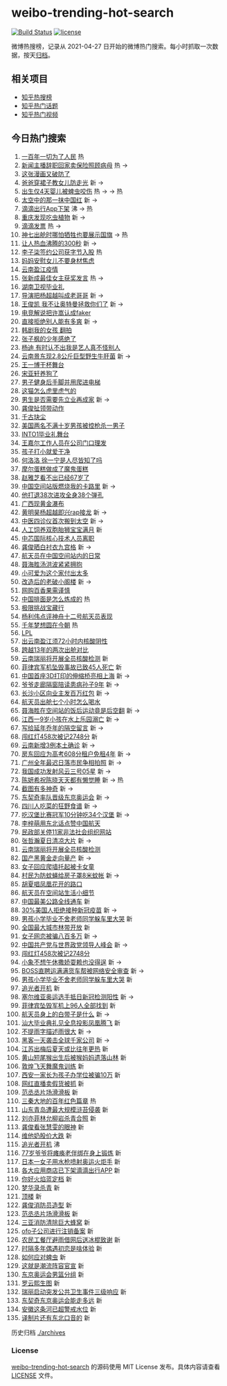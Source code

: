 # weibo-trending-hot-search

[![Build Status](https://github.com/justjavac/weibo-trending-hot-search/workflows/ci/badge.svg?branch=master)](https://github.com/justjavac/weibo-trending-hot-search/actions)
[![license](https://img.shields.io/github/license/justjavac/weibo-trending-hot-search)](https://github.com/justjavac/weibo-trending-hot-search/blob/master/LICENSE)

微博热搜榜，记录从 2021-04-27 日开始的微博热门搜索。每小时抓取一次数据，按天[归档](./archives)。

## 相关项目

- [知乎热搜榜](https://github.com/justjavac/zhihu-trending-top-search)
- [知乎热门话题](https://github.com/justjavac/zhihu-trending-hot-questions)
- [知乎热门视频](https://github.com/justjavac/zhihu-trending-hot-video)

## 今日热门搜索

<!-- BEGIN -->
<!-- 最后更新时间 Mon Jul 05 2021 11:20:38 GMT+0800 (China Standard Time) -->

1. [一百年一切为了人民](https://s.weibo.com//weibo?q=%23%E4%B8%80%E7%99%BE%E5%B9%B4%E4%B8%80%E5%88%87%E4%B8%BA%E4%BA%86%E4%BA%BA%E6%B0%91%23&Refer=new_time)
   热
2. [新闻主播辞职回家卖保险照顾病母](https://s.weibo.com//weibo?q=%23%E6%96%B0%E9%97%BB%E4%B8%BB%E6%92%AD%E8%BE%9E%E8%81%8C%E5%9B%9E%E5%AE%B6%E5%8D%96%E4%BF%9D%E9%99%A9%E7%85%A7%E9%A1%BE%E7%97%85%E6%AF%8D%23&Refer=top)
   热 ->
3. [这张漫画又破防了](https://s.weibo.com//weibo?q=%23%E8%BF%99%E5%BC%A0%E6%BC%AB%E7%94%BB%E5%8F%88%E7%A0%B4%E9%98%B2%E4%BA%86%23&Refer=top)
4. [爸爸穿裙子教女儿防走光](https://s.weibo.com//weibo?q=%23%E7%88%B8%E7%88%B8%E7%A9%BF%E8%A3%99%E5%AD%90%E6%95%99%E5%A5%B3%E5%84%BF%E9%98%B2%E8%B5%B0%E5%85%89%23&Refer=top)
   新 ->
5. [出生仅4天婴儿被蜱虫咬伤](https://s.weibo.com//weibo?q=%23%E5%87%BA%E7%94%9F%E4%BB%854%E5%A4%A9%E5%A9%B4%E5%84%BF%E8%A2%AB%E8%9C%B1%E8%99%AB%E5%92%AC%E4%BC%A4%23&Refer=top)
   热 -> -> 热
6. [太空中的那一抹中国红](https://s.weibo.com//weibo?q=%23%E5%A4%AA%E7%A9%BA%E4%B8%AD%E7%9A%84%E9%82%A3%E4%B8%80%E6%8A%B9%E4%B8%AD%E5%9B%BD%E7%BA%A2%23&Refer=top)
   新 ->
7. [滴滴出行App下架](https://s.weibo.com//weibo?q=%23%E6%BB%B4%E6%BB%B4%E5%87%BA%E8%A1%8CApp%E4%B8%8B%E6%9E%B6%23&Refer=top)
   沸 -> 热
8. [重庆发现吃虫植物](https://s.weibo.com//weibo?q=%23%E9%87%8D%E5%BA%86%E5%8F%91%E7%8E%B0%E5%90%83%E8%99%AB%E6%A4%8D%E7%89%A9%23&Refer=top)
   新 ->
9. [滴滴发票](https://s.weibo.com//weibo?q=%E6%BB%B4%E6%BB%B4%E5%8F%91%E7%A5%A8&Refer=top)
   热 ->
10. [神七出舱时哪怕牺牲也要展示国旗](https://s.weibo.com//weibo?q=%23%E7%A5%9E%E4%B8%83%E5%87%BA%E8%88%B1%E6%97%B6%E5%93%AA%E6%80%95%E7%89%BA%E7%89%B2%E4%B9%9F%E8%A6%81%E5%B1%95%E7%A4%BA%E5%9B%BD%E6%97%97%23&Refer=top)
    -> 热
11. [让人热血沸腾的300秒](https://s.weibo.com//weibo?q=%23%E8%AE%A9%E4%BA%BA%E7%83%AD%E8%A1%80%E6%B2%B8%E8%85%BE%E7%9A%84300%E7%A7%92%23&Refer=top)
    新 ->
12. [李子柒签约公司获字节入股](https://s.weibo.com//weibo?q=%23%E6%9D%8E%E5%AD%90%E6%9F%92%E7%AD%BE%E7%BA%A6%E5%85%AC%E5%8F%B8%E8%8E%B7%E5%AD%97%E8%8A%82%E5%85%A5%E8%82%A1%23&Refer=top)
    热
13. [妈妈安慰女儿不要身材焦虑](https://s.weibo.com//weibo?q=%23%E5%A6%88%E5%A6%88%E5%AE%89%E6%85%B0%E5%A5%B3%E5%84%BF%E4%B8%8D%E8%A6%81%E8%BA%AB%E6%9D%90%E7%84%A6%E8%99%91%23&Refer=top)
14. [云南盈江疫情](https://s.weibo.com//weibo?q=%23%E4%BA%91%E5%8D%97%E7%9B%88%E6%B1%9F%E7%96%AB%E6%83%85%23&Refer=top)
15. [张新成最佳女主获奖发言](https://s.weibo.com//weibo?q=%23%E5%BC%A0%E6%96%B0%E6%88%90%E6%9C%80%E4%BD%B3%E5%A5%B3%E4%B8%BB%E8%8E%B7%E5%A5%96%E5%8F%91%E8%A8%80%23&Refer=top)
    热 ->
16. [湖南卫视毕业礼](https://s.weibo.com//weibo?q=%E6%B9%96%E5%8D%97%E5%8D%AB%E8%A7%86%E6%AF%95%E4%B8%9A%E7%A4%BC&Refer=top)
17. [导演把杨超越叫成老哥哥](https://s.weibo.com//weibo?q=%23%E5%AF%BC%E6%BC%94%E6%8A%8A%E6%9D%A8%E8%B6%85%E8%B6%8A%E5%8F%AB%E6%88%90%E8%80%81%E5%93%A5%E5%93%A5%23&Refer=top)
    新 ->
18. [王俊凯
    我不让奥特曼拯救你们了](https://s.weibo.com//weibo?q=%E7%8E%8B%E4%BF%8A%E5%87%AF%20%E6%88%91%E4%B8%8D%E8%AE%A9%E5%A5%A5%E7%89%B9%E6%9B%BC%E6%8B%AF%E6%95%91%E4%BD%A0%E4%BB%AC%E4%BA%86&Refer=top)
    新 ->
19. [电竞解说把许嵩认成faker](https://s.weibo.com//weibo?q=%23%E7%94%B5%E7%AB%9E%E8%A7%A3%E8%AF%B4%E6%8A%8A%E8%AE%B8%E5%B5%A9%E8%AE%A4%E6%88%90faker%23&Refer=top)
20. [直接拒绝别人能有多爽](https://s.weibo.com//weibo?q=%23%E7%9B%B4%E6%8E%A5%E6%8B%92%E7%BB%9D%E5%88%AB%E4%BA%BA%E8%83%BD%E6%9C%89%E5%A4%9A%E7%88%BD%23&Refer=top)
    新 ->
21. [韩剧我的女孩 翻拍](https://s.weibo.com//weibo?q=%E9%9F%A9%E5%89%A7%E6%88%91%E7%9A%84%E5%A5%B3%E5%AD%A9%20%E7%BF%BB%E6%8B%8D&Refer=top)
22. [张子枫的少年感绝了](https://s.weibo.com//weibo?q=%23%E5%BC%A0%E5%AD%90%E6%9E%AB%E7%9A%84%E5%B0%91%E5%B9%B4%E6%84%9F%E7%BB%9D%E4%BA%86%23&Refer=top)
23. [杨迪
    有时认不出我是艺人真不怪别人](https://s.weibo.com//weibo?q=%E6%9D%A8%E8%BF%AA%20%E6%9C%89%E6%97%B6%E8%AE%A4%E4%B8%8D%E5%87%BA%E6%88%91%E6%98%AF%E8%89%BA%E4%BA%BA%E7%9C%9F%E4%B8%8D%E6%80%AA%E5%88%AB%E4%BA%BA&Refer=top)
24. [云南景东现2.8公斤巨型野生牛肝菌](https://s.weibo.com//weibo?q=%23%E4%BA%91%E5%8D%97%E6%99%AF%E4%B8%9C%E7%8E%B02.8%E5%85%AC%E6%96%A4%E5%B7%A8%E5%9E%8B%E9%87%8E%E7%94%9F%E7%89%9B%E8%82%9D%E8%8F%8C%23&Refer=top)
    新 ->
25. [王一博干杯舞台](https://s.weibo.com//weibo?q=%23%E7%8E%8B%E4%B8%80%E5%8D%9A%E5%B9%B2%E6%9D%AF%E8%88%9E%E5%8F%B0%23&Refer=top)
26. [宋亚轩养狗了](https://s.weibo.com//weibo?q=%23%E5%AE%8B%E4%BA%9A%E8%BD%A9%E5%85%BB%E7%8B%97%E4%BA%86%23&Refer=top)
27. [男子健身后手脚并用爬进电梯](https://s.weibo.com//weibo?q=%23%E7%94%B7%E5%AD%90%E5%81%A5%E8%BA%AB%E5%90%8E%E6%89%8B%E8%84%9A%E5%B9%B6%E7%94%A8%E7%88%AC%E8%BF%9B%E7%94%B5%E6%A2%AF%23&Refer=top)
28. [这猫怎么虎里虎气的](https://s.weibo.com//weibo?q=%23%E8%BF%99%E7%8C%AB%E6%80%8E%E4%B9%88%E8%99%8E%E9%87%8C%E8%99%8E%E6%B0%94%E7%9A%84%23&Refer=top)
29. [男生是否需要先立业再成家](https://s.weibo.com//weibo?q=%23%E7%94%B7%E7%94%9F%E6%98%AF%E5%90%A6%E9%9C%80%E8%A6%81%E5%85%88%E7%AB%8B%E4%B8%9A%E5%86%8D%E6%88%90%E5%AE%B6%23&Refer=top)
    新 ->
30. [龚俊扯领带动作](https://s.weibo.com//weibo?q=%23%E9%BE%9A%E4%BF%8A%E6%89%AF%E9%A2%86%E5%B8%A6%E5%8A%A8%E4%BD%9C%23&Refer=top)
31. [千古玦尘](https://s.weibo.com//weibo?q=%E5%8D%83%E5%8F%A4%E7%8E%A6%E5%B0%98&Refer=top)
32. [美国两名不满十岁男孩被控枪杀一男子](https://s.weibo.com//weibo?q=%23%E7%BE%8E%E5%9B%BD%E4%B8%A4%E5%90%8D%E4%B8%8D%E6%BB%A1%E5%8D%81%E5%B2%81%E7%94%B7%E5%AD%A9%E8%A2%AB%E6%8E%A7%E6%9E%AA%E6%9D%80%E4%B8%80%E7%94%B7%E5%AD%90%23&Refer=top)
33. [INTO1毕业礼舞台](https://s.weibo.com//weibo?q=%23INTO1%E6%AF%95%E4%B8%9A%E7%A4%BC%E8%88%9E%E5%8F%B0%23&Refer=top)
34. [王嘉尔工作人员在公司门口理发](https://s.weibo.com//weibo?q=%23%E7%8E%8B%E5%98%89%E5%B0%94%E5%B7%A5%E4%BD%9C%E4%BA%BA%E5%91%98%E5%9C%A8%E5%85%AC%E5%8F%B8%E9%97%A8%E5%8F%A3%E7%90%86%E5%8F%91%23&Refer=top)
35. [孩子打小就爱干净](https://s.weibo.com//weibo?q=%23%E5%AD%A9%E5%AD%90%E6%89%93%E5%B0%8F%E5%B0%B1%E7%88%B1%E5%B9%B2%E5%87%80%23&Refer=top)
36. [何洛洛
    徐一宁是人尽皆知了吗](https://s.weibo.com//weibo?q=%E4%BD%95%E6%B4%9B%E6%B4%9B%20%E5%BE%90%E4%B8%80%E5%AE%81%E6%98%AF%E4%BA%BA%E5%B0%BD%E7%9A%86%E7%9F%A5%E4%BA%86%E5%90%97&Refer=top)
37. [摩尔蛋糕做成了魔鬼蛋糕](https://s.weibo.com//weibo?q=%23%E6%91%A9%E5%B0%94%E8%9B%8B%E7%B3%95%E5%81%9A%E6%88%90%E4%BA%86%E9%AD%94%E9%AC%BC%E8%9B%8B%E7%B3%95%23&Refer=top)
38. [赵雅芝看不出已经67岁了](https://s.weibo.com//weibo?q=%23%E8%B5%B5%E9%9B%85%E8%8A%9D%E7%9C%8B%E4%B8%8D%E5%87%BA%E5%B7%B2%E7%BB%8F67%E5%B2%81%E4%BA%86%23&Refer=top)
39. [中国空间站版燃烧我的卡路里](https://s.weibo.com//weibo?q=%23%E4%B8%AD%E5%9B%BD%E7%A9%BA%E9%97%B4%E7%AB%99%E7%89%88%E7%87%83%E7%83%A7%E6%88%91%E7%9A%84%E5%8D%A1%E8%B7%AF%E9%87%8C%23&Refer=top)
    新 ->
40. [他打退38次进攻全身38个弹孔](https://s.weibo.com//weibo?q=%23%E4%BB%96%E6%89%93%E9%80%8038%E6%AC%A1%E8%BF%9B%E6%94%BB%E5%85%A8%E8%BA%AB38%E4%B8%AA%E5%BC%B9%E5%AD%94%23&Refer=top)
41. [广西现黄金瀑布](https://s.weibo.com//weibo?q=%23%E5%B9%BF%E8%A5%BF%E7%8E%B0%E9%BB%84%E9%87%91%E7%80%91%E5%B8%83%23&Refer=top)
42. [黄明昊杨超越即兴rap接龙](https://s.weibo.com//weibo?q=%23%E9%BB%84%E6%98%8E%E6%98%8A%E6%9D%A8%E8%B6%85%E8%B6%8A%E5%8D%B3%E5%85%B4rap%E6%8E%A5%E9%BE%99%23&Refer=top)
    新 ->
43. [中医四诊仪首次搬到太空](https://s.weibo.com//weibo?q=%23%E4%B8%AD%E5%8C%BB%E5%9B%9B%E8%AF%8A%E4%BB%AA%E9%A6%96%E6%AC%A1%E6%90%AC%E5%88%B0%E5%A4%AA%E7%A9%BA%23&Refer=top)
    新 ->
44. [人工饲养双胞胎狮宝宝满月](https://s.weibo.com//weibo?q=%23%E4%BA%BA%E5%B7%A5%E9%A5%B2%E5%85%BB%E5%8F%8C%E8%83%9E%E8%83%8E%E7%8B%AE%E5%AE%9D%E5%AE%9D%E6%BB%A1%E6%9C%88%23&Refer=top)
    新
45. [中芯国际核心技术人员离职](https://s.weibo.com//weibo?q=%23%E4%B8%AD%E8%8A%AF%E5%9B%BD%E9%99%85%E6%A0%B8%E5%BF%83%E6%8A%80%E6%9C%AF%E4%BA%BA%E5%91%98%E7%A6%BB%E8%81%8C%23&Refer=top)
46. [龚俊晒白衬衣九宫格](https://s.weibo.com//weibo?q=%23%E9%BE%9A%E4%BF%8A%E6%99%92%E7%99%BD%E8%A1%AC%E8%A1%A3%E4%B9%9D%E5%AE%AB%E6%A0%BC%23&Refer=top)
    新 ->
47. [航天员在中国空间站内的日常](https://s.weibo.com//weibo?q=%23%E8%88%AA%E5%A4%A9%E5%91%98%E5%9C%A8%E4%B8%AD%E5%9B%BD%E7%A9%BA%E9%97%B4%E7%AB%99%E5%86%85%E7%9A%84%E6%97%A5%E5%B8%B8%23&Refer=top)
48. [聂海胜汤洪波紧紧拥抱](https://s.weibo.com//weibo?q=%23%E8%81%82%E6%B5%B7%E8%83%9C%E6%B1%A4%E6%B4%AA%E6%B3%A2%E7%B4%A7%E7%B4%A7%E6%8B%A5%E6%8A%B1%23&Refer=top)
49. [小可爱为这个家付出太多](https://s.weibo.com//weibo?q=%23%E5%B0%8F%E5%8F%AF%E7%88%B1%E4%B8%BA%E8%BF%99%E4%B8%AA%E5%AE%B6%E4%BB%98%E5%87%BA%E5%A4%AA%E5%A4%9A%23&Refer=top)
50. [改造后的老破小阁楼](https://s.weibo.com//weibo?q=%23%E6%94%B9%E9%80%A0%E5%90%8E%E7%9A%84%E8%80%81%E7%A0%B4%E5%B0%8F%E9%98%81%E6%A5%BC%23&Refer=top)
    新 ->
51. [网购百香果需谨慎](https://s.weibo.com//weibo?q=%23%E7%BD%91%E8%B4%AD%E7%99%BE%E9%A6%99%E6%9E%9C%E9%9C%80%E8%B0%A8%E6%85%8E%23&Refer=top)
52. [中国排面是怎么炼成的](https://s.weibo.com//weibo?q=%23%E4%B8%AD%E5%9B%BD%E6%8E%92%E9%9D%A2%E6%98%AF%E6%80%8E%E4%B9%88%E7%82%BC%E6%88%90%E7%9A%84%23&Refer=new_time)
    热
53. [极限挑战宝藏行](https://s.weibo.com//weibo?q=%E6%9E%81%E9%99%90%E6%8C%91%E6%88%98%E5%AE%9D%E8%97%8F%E8%A1%8C&Refer=top)
54. [杨利伟点评神舟十二号航天员表现](https://s.weibo.com//weibo?q=%23%E6%9D%A8%E5%88%A9%E4%BC%9F%E7%82%B9%E8%AF%84%E7%A5%9E%E8%88%9F%E5%8D%81%E4%BA%8C%E5%8F%B7%E8%88%AA%E5%A4%A9%E5%91%98%E8%A1%A8%E7%8E%B0%23&Refer=top)
55. [千年梦想圆在今朝](https://s.weibo.com//weibo?q=%23%E5%8D%83%E5%B9%B4%E6%A2%A6%E6%83%B3%E5%9C%86%E5%9C%A8%E4%BB%8A%E6%9C%9D%23&Refer=new_time)
    热
56. [LPL](https://s.weibo.com//weibo?q=LPL&Refer=top)
57. [出云南盈江须72小时内核酸阴性](https://s.weibo.com//weibo?q=%23%E5%87%BA%E4%BA%91%E5%8D%97%E7%9B%88%E6%B1%9F%E9%A1%BB72%E5%B0%8F%E6%97%B6%E5%86%85%E6%A0%B8%E9%85%B8%E9%98%B4%E6%80%A7%23&Refer=top)
58. [跨越13年的两次出舱对比](https://s.weibo.com//weibo?q=%23%E8%B7%A8%E8%B6%8A13%E5%B9%B4%E7%9A%84%E4%B8%A4%E6%AC%A1%E5%87%BA%E8%88%B1%E5%AF%B9%E6%AF%94%23&Refer=top)
59. [云南瑞丽将开展全员核酸检测](https://s.weibo.com//weibo?q=%E4%BA%91%E5%8D%97%E7%91%9E%E4%B8%BD%E5%B0%86%E5%BC%80%E5%B1%95%E5%85%A8%E5%91%98%E6%A0%B8%E9%85%B8%E6%A3%80%E6%B5%8B&Refer=top)
    新
60. [菲律宾军机坠毁事故已致45人死亡](https://s.weibo.com//weibo?q=%E8%8F%B2%E5%BE%8B%E5%AE%BE%E5%86%9B%E6%9C%BA%E5%9D%A0%E6%AF%81%E4%BA%8B%E6%95%85%E5%B7%B2%E8%87%B445%E4%BA%BA%E6%AD%BB%E4%BA%A1&Refer=top)
    新
61. [中国首座3D打印的伸缩桥亮相上海](https://s.weibo.com//weibo?q=%23%E4%B8%AD%E5%9B%BD%E9%A6%96%E5%BA%A73D%E6%89%93%E5%8D%B0%E7%9A%84%E4%BC%B8%E7%BC%A9%E6%A1%A5%E4%BA%AE%E7%9B%B8%E4%B8%8A%E6%B5%B7%23&Refer=top)
    新 ->
62. [爷爷走廊隔窗陪读患病孙子9年](https://s.weibo.com//weibo?q=%23%E7%88%B7%E7%88%B7%E8%B5%B0%E5%BB%8A%E9%9A%94%E7%AA%97%E9%99%AA%E8%AF%BB%E6%82%A3%E7%97%85%E5%AD%99%E5%AD%909%E5%B9%B4%23&Refer=top)
    新 ->
63. [长沙小区向业主发百万红包](https://s.weibo.com//weibo?q=%23%E9%95%BF%E6%B2%99%E5%B0%8F%E5%8C%BA%E5%90%91%E4%B8%9A%E4%B8%BB%E5%8F%91%E7%99%BE%E4%B8%87%E7%BA%A2%E5%8C%85%23&Refer=top)
    新 ->
64. [航天员出舱七个小时怎么喝水](https://s.weibo.com//weibo?q=%23%E8%88%AA%E5%A4%A9%E5%91%98%E5%87%BA%E8%88%B1%E4%B8%83%E4%B8%AA%E5%B0%8F%E6%97%B6%E6%80%8E%E4%B9%88%E5%96%9D%E6%B0%B4%23&Refer=top)
65. [聂海胜在空间站的饭后运动竟是后空翻](https://s.weibo.com//weibo?q=%23%E8%81%82%E6%B5%B7%E8%83%9C%E5%9C%A8%E7%A9%BA%E9%97%B4%E7%AB%99%E7%9A%84%E9%A5%AD%E5%90%8E%E8%BF%90%E5%8A%A8%E7%AB%9F%E6%98%AF%E5%90%8E%E7%A9%BA%E7%BF%BB%23&Refer=top)
    新 ->
66. [江西一9岁小孩在水上乐园溺亡](https://s.weibo.com//weibo?q=%23%E6%B1%9F%E8%A5%BF%E4%B8%809%E5%B2%81%E5%B0%8F%E5%AD%A9%E5%9C%A8%E6%B0%B4%E4%B8%8A%E4%B9%90%E5%9B%AD%E6%BA%BA%E4%BA%A1%23&Refer=top)
    新 ->
67. [写给延年乔年的隔空留言](https://s.weibo.com//weibo?q=%23%E5%86%99%E7%BB%99%E5%BB%B6%E5%B9%B4%E4%B9%94%E5%B9%B4%E7%9A%84%E9%9A%94%E7%A9%BA%E7%95%99%E8%A8%80%23&Refer=top)
    新 ->
68. [闯红灯458次被记2748分](https://s.weibo.com//weibo?q=%E9%97%AF%E7%BA%A2%E7%81%AF458%E6%AC%A1%E8%A2%AB%E8%AE%B02748%E5%88%86&Refer=top)
    新
69. [云南新增3例本土确诊](https://s.weibo.com//weibo?q=%23%E4%BA%91%E5%8D%97%E6%96%B0%E5%A2%9E3%E4%BE%8B%E6%9C%AC%E5%9C%9F%E7%A1%AE%E8%AF%8A%23&Refer=top)
    新 ->
70. [房东回应为高考608分租户免租4年](https://s.weibo.com//weibo?q=%23%E6%88%BF%E4%B8%9C%E5%9B%9E%E5%BA%94%E4%B8%BA%E9%AB%98%E8%80%83608%E5%88%86%E7%A7%9F%E6%88%B7%E5%85%8D%E7%A7%9F4%E5%B9%B4%23&Refer=top)
    新 ->
71. [广州全年最迟日落市民争相拍照](https://s.weibo.com//weibo?q=%23%E5%B9%BF%E5%B7%9E%E5%85%A8%E5%B9%B4%E6%9C%80%E8%BF%9F%E6%97%A5%E8%90%BD%E5%B8%82%E6%B0%91%E4%BA%89%E7%9B%B8%E6%8B%8D%E7%85%A7%23&Refer=top)
    新 ->
72. [我国成功发射风云三号05星](https://s.weibo.com//weibo?q=%23%E6%88%91%E5%9B%BD%E6%88%90%E5%8A%9F%E5%8F%91%E5%B0%84%E9%A3%8E%E4%BA%91%E4%B8%89%E5%8F%B705%E6%98%9F%23&Refer=top)
    新 ->
73. [陈妍希祝陈晓天天都有懒觉睡](https://s.weibo.com//weibo?q=%23%E9%99%88%E5%A6%8D%E5%B8%8C%E7%A5%9D%E9%99%88%E6%99%93%E5%A4%A9%E5%A4%A9%E9%83%BD%E6%9C%89%E6%87%92%E8%A7%89%E7%9D%A1%23&Refer=top)
    新 -> 热
74. [截图有多神奇](https://s.weibo.com//weibo?q=%23%E6%88%AA%E5%9B%BE%E6%9C%89%E5%A4%9A%E7%A5%9E%E5%A5%87%23&Refer=top)
    新 ->
75. [东契奇率队晋级东京奥运会](https://s.weibo.com//weibo?q=%23%E4%B8%9C%E5%A5%91%E5%A5%87%E7%8E%87%E9%98%9F%E6%99%8B%E7%BA%A7%E4%B8%9C%E4%BA%AC%E5%A5%A5%E8%BF%90%E4%BC%9A%23&Refer=top)
    新 ->
76. [四川人吃菜的狂野食谱](https://s.weibo.com//weibo?q=%23%E5%9B%9B%E5%B7%9D%E4%BA%BA%E5%90%83%E8%8F%9C%E7%9A%84%E7%8B%82%E9%87%8E%E9%A3%9F%E8%B0%B1%23&Refer=top)
    新 ->
77. [吃汉堡比赛冠军10分钟吃34个汉堡](https://s.weibo.com//weibo?q=%23%E5%90%83%E6%B1%89%E5%A0%A1%E6%AF%94%E8%B5%9B%E5%86%A0%E5%86%9B10%E5%88%86%E9%92%9F%E5%90%8334%E4%B8%AA%E6%B1%89%E5%A0%A1%23&Refer=top)
    新 ->
78. [李梓萌用东北话点赞中国航天](https://s.weibo.com//weibo?q=%23%E6%9D%8E%E6%A2%93%E8%90%8C%E7%94%A8%E4%B8%9C%E5%8C%97%E8%AF%9D%E7%82%B9%E8%B5%9E%E4%B8%AD%E5%9B%BD%E8%88%AA%E5%A4%A9%23&Refer=top)
79. [民政部关停11家非法社会组织网站](https://s.weibo.com//weibo?q=%23%E6%B0%91%E6%94%BF%E9%83%A8%E5%85%B3%E5%81%9C11%E5%AE%B6%E9%9D%9E%E6%B3%95%E7%A4%BE%E4%BC%9A%E7%BB%84%E7%BB%87%E7%BD%91%E7%AB%99%23&Refer=top)
80. [张哲瀚夏日清凉大片](https://s.weibo.com//weibo?q=%23%E5%BC%A0%E5%93%B2%E7%80%9A%E5%A4%8F%E6%97%A5%E6%B8%85%E5%87%89%E5%A4%A7%E7%89%87%23&Refer=top)
    新 ->
81. [云南瑞丽将开展全员核酸检测](https://s.weibo.com//weibo?q=%23%E4%BA%91%E5%8D%97%E7%91%9E%E4%B8%BD%E5%B0%86%E5%BC%80%E5%B1%95%E5%85%A8%E5%91%98%E6%A0%B8%E9%85%B8%E6%A3%80%E6%B5%8B%23&Refer=top)
82. [国产黑黄金走向量产](https://s.weibo.com//weibo?q=%23%E5%9B%BD%E4%BA%A7%E9%BB%91%E9%BB%84%E9%87%91%E8%B5%B0%E5%90%91%E9%87%8F%E4%BA%A7%23&Refer=top)
    新 ->
83. [女子回应爬墙托起被卡女童](https://s.weibo.com//weibo?q=%23%E5%A5%B3%E5%AD%90%E5%9B%9E%E5%BA%94%E7%88%AC%E5%A2%99%E6%89%98%E8%B5%B7%E8%A2%AB%E5%8D%A1%E5%A5%B3%E7%AB%A5%23&Refer=top)
84. [村民为防蚊蝇给房子罩8米蚊帐](https://s.weibo.com//weibo?q=%23%E6%9D%91%E6%B0%91%E4%B8%BA%E9%98%B2%E8%9A%8A%E8%9D%87%E7%BB%99%E6%88%BF%E5%AD%90%E7%BD%A98%E7%B1%B3%E8%9A%8A%E5%B8%90%23&Refer=top)
    新 ->
85. [胡夏唱凤凰花开的路口](https://s.weibo.com//weibo?q=%23%E8%83%A1%E5%A4%8F%E5%94%B1%E5%87%A4%E5%87%B0%E8%8A%B1%E5%BC%80%E7%9A%84%E8%B7%AF%E5%8F%A3%23&Refer=top)
86. [航天员在空间站生活小细节](https://s.weibo.com//weibo?q=%23%E8%88%AA%E5%A4%A9%E5%91%98%E5%9C%A8%E7%A9%BA%E9%97%B4%E7%AB%99%E7%94%9F%E6%B4%BB%E5%B0%8F%E7%BB%86%E8%8A%82%23&Refer=top)
87. [中国最美公路全线通车](https://s.weibo.com//weibo?q=%23%E4%B8%AD%E5%9B%BD%E6%9C%80%E7%BE%8E%E5%85%AC%E8%B7%AF%E5%85%A8%E7%BA%BF%E9%80%9A%E8%BD%A6%23&Refer=top)
    新
88. [30%美国人拒绝接种新冠疫苗](https://s.weibo.com//weibo?q=%2330%25%E7%BE%8E%E5%9B%BD%E4%BA%BA%E6%8B%92%E7%BB%9D%E6%8E%A5%E7%A7%8D%E6%96%B0%E5%86%A0%E7%96%AB%E8%8B%97%23&Refer=top)
    新 ->
89. [男孩小学毕业不舍老师同学躲车里大哭](https://s.weibo.com//weibo?q=%E7%94%B7%E5%AD%A9%E5%B0%8F%E5%AD%A6%E6%AF%95%E4%B8%9A%E4%B8%8D%E8%88%8D%E8%80%81%E5%B8%88%E5%90%8C%E5%AD%A6%E8%BA%B2%E8%BD%A6%E9%87%8C%E5%A4%A7%E5%93%AD&Refer=top)
    新
90. [全国最大城市林带开放](https://s.weibo.com//weibo?q=%23%E5%85%A8%E5%9B%BD%E6%9C%80%E5%A4%A7%E5%9F%8E%E5%B8%82%E6%9E%97%E5%B8%A6%E5%BC%80%E6%94%BE%23&Refer=top)
    新
91. [女子网恋被骗八百多万](https://s.weibo.com//weibo?q=%23%E5%A5%B3%E5%AD%90%E7%BD%91%E6%81%8B%E8%A2%AB%E9%AA%97%E5%85%AB%E7%99%BE%E5%A4%9A%E4%B8%87%23&Refer=top)
    新 ->
92. [中国共产党与世界政党领导人峰会](https://s.weibo.com//weibo?q=%23%E4%B8%AD%E5%9B%BD%E5%85%B1%E4%BA%A7%E5%85%9A%E4%B8%8E%E4%B8%96%E7%95%8C%E6%94%BF%E5%85%9A%E9%A2%86%E5%AF%BC%E4%BA%BA%E5%B3%B0%E4%BC%9A%23&Refer=top)
    新 ->
93. [闯红灯458次被记2748分](https://s.weibo.com//weibo?q=%23%E9%97%AF%E7%BA%A2%E7%81%AF458%E6%AC%A1%E8%A2%AB%E8%AE%B02748%E5%88%86%23&Refer=top)
94. [小象不想午休撒娇耍赖也没得逞](https://s.weibo.com//weibo?q=%23%E5%B0%8F%E8%B1%A1%E4%B8%8D%E6%83%B3%E5%8D%88%E4%BC%91%E6%92%92%E5%A8%87%E8%80%8D%E8%B5%96%E4%B9%9F%E6%B2%A1%E5%BE%97%E9%80%9E%23&Refer=top)
    新 ->
95. [BOSS直聘运满满货车帮被网络安全审查](https://s.weibo.com//weibo?q=%23BOSS%E7%9B%B4%E8%81%98%E8%BF%90%E6%BB%A1%E6%BB%A1%E8%B4%A7%E8%BD%A6%E5%B8%AE%E8%A2%AB%E7%BD%91%E7%BB%9C%E5%AE%89%E5%85%A8%E5%AE%A1%E6%9F%A5%23&Refer=top)
    新 ->
96. [男孩小学毕业不舍老师同学躲车里大哭](https://s.weibo.com//weibo?q=%23%E7%94%B7%E5%AD%A9%E5%B0%8F%E5%AD%A6%E6%AF%95%E4%B8%9A%E4%B8%8D%E8%88%8D%E8%80%81%E5%B8%88%E5%90%8C%E5%AD%A6%E8%BA%B2%E8%BD%A6%E9%87%8C%E5%A4%A7%E5%93%AD%23&Refer=top)
    新
97. [追光者开机](https://s.weibo.com//weibo?q=%E8%BF%BD%E5%85%89%E8%80%85%E5%BC%80%E6%9C%BA&Refer=top)
    新
98. [塞尔维亚奥运选手抵日新冠检测阳性](https://s.weibo.com//weibo?q=%23%E5%A1%9E%E5%B0%94%E7%BB%B4%E4%BA%9A%E5%A5%A5%E8%BF%90%E9%80%89%E6%89%8B%E6%8A%B5%E6%97%A5%E6%96%B0%E5%86%A0%E6%A3%80%E6%B5%8B%E9%98%B3%E6%80%A7%23&Refer=top)
    新 ->
99. [菲律宾坠毁军机上96人全部找到](https://s.weibo.com//weibo?q=%23%E8%8F%B2%E5%BE%8B%E5%AE%BE%E5%9D%A0%E6%AF%81%E5%86%9B%E6%9C%BA%E4%B8%8A96%E4%BA%BA%E5%85%A8%E9%83%A8%E6%89%BE%E5%88%B0%23&Refer=top)
    新
100. [航天员身上的白带子是什么](https://s.weibo.com//weibo?q=%23%E8%88%AA%E5%A4%A9%E5%91%98%E8%BA%AB%E4%B8%8A%E7%9A%84%E7%99%BD%E5%B8%A6%E5%AD%90%E6%98%AF%E4%BB%80%E4%B9%88%23&Refer=top)
     新 ->
101. [汕大毕业典礼见全息投影凤凰腾飞](https://s.weibo.com//weibo?q=%23%E6%B1%95%E5%A4%A7%E6%AF%95%E4%B8%9A%E5%85%B8%E7%A4%BC%E8%A7%81%E5%85%A8%E6%81%AF%E6%8A%95%E5%BD%B1%E5%87%A4%E5%87%B0%E8%85%BE%E9%A3%9E%23&Refer=top)
     新
102. [不提雨字描述雨很大](https://s.weibo.com//weibo?q=%23%E4%B8%8D%E6%8F%90%E9%9B%A8%E5%AD%97%E6%8F%8F%E8%BF%B0%E9%9B%A8%E5%BE%88%E5%A4%A7%23&Refer=top)
     新 ->
103. [黑客一天袭击全球千家公司](https://s.weibo.com//weibo?q=%23%E9%BB%91%E5%AE%A2%E4%B8%80%E5%A4%A9%E8%A2%AD%E5%87%BB%E5%85%A8%E7%90%83%E5%8D%83%E5%AE%B6%E5%85%AC%E5%8F%B8%23&Refer=top)
     新 ->
104. [江苏出梅后夏天或比往年更热](https://s.weibo.com//weibo?q=%23%E6%B1%9F%E8%8B%8F%E5%87%BA%E6%A2%85%E5%90%8E%E5%A4%8F%E5%A4%A9%E6%88%96%E6%AF%94%E5%BE%80%E5%B9%B4%E6%9B%B4%E7%83%AD%23&Refer=top)
     新
105. [黄山短尾猴出生后被猴妈妈遗落山林](https://s.weibo.com//weibo?q=%23%E9%BB%84%E5%B1%B1%E7%9F%AD%E5%B0%BE%E7%8C%B4%E5%87%BA%E7%94%9F%E5%90%8E%E8%A2%AB%E7%8C%B4%E5%A6%88%E5%A6%88%E9%81%97%E8%90%BD%E5%B1%B1%E6%9E%97%23&Refer=top)
     新
106. [敦煌飞天舞魔鬼训练](https://s.weibo.com//weibo?q=%23%E6%95%A6%E7%85%8C%E9%A3%9E%E5%A4%A9%E8%88%9E%E9%AD%94%E9%AC%BC%E8%AE%AD%E7%BB%83%23&Refer=top)
     新
107. [西安一家长为孩子办学位被骗10万](https://s.weibo.com//weibo?q=%23%E8%A5%BF%E5%AE%89%E4%B8%80%E5%AE%B6%E9%95%BF%E4%B8%BA%E5%AD%A9%E5%AD%90%E5%8A%9E%E5%AD%A6%E4%BD%8D%E8%A2%AB%E9%AA%9710%E4%B8%87%23&Refer=top)
     新
108. [网红直播卖假货被抓](https://s.weibo.com//weibo?q=%23%E7%BD%91%E7%BA%A2%E7%9B%B4%E6%92%AD%E5%8D%96%E5%81%87%E8%B4%A7%E8%A2%AB%E6%8A%93%23&Refer=top)
     新
109. [范丞丞片场滑滑板](https://s.weibo.com//weibo?q=%E8%8C%83%E4%B8%9E%E4%B8%9E%E7%89%87%E5%9C%BA%E6%BB%91%E6%BB%91%E6%9D%BF&Refer=top)
     新
110. [三秦大地的百年红色篇章](https://s.weibo.com//weibo?q=%23%E4%B8%89%E7%A7%A6%E5%A4%A7%E5%9C%B0%E7%9A%84%E7%99%BE%E5%B9%B4%E7%BA%A2%E8%89%B2%E7%AF%87%E7%AB%A0%23&Refer=new_time)
     热
111. [山东青岛遭最大规模浒苔侵袭](https://s.weibo.com//weibo?q=%23%E5%B1%B1%E4%B8%9C%E9%9D%92%E5%B2%9B%E9%81%AD%E6%9C%80%E5%A4%A7%E8%A7%84%E6%A8%A1%E6%B5%92%E8%8B%94%E4%BE%B5%E8%A2%AD%23&Refer=top)
     新
112. [刘亦菲林允柳岩杀青合照](https://s.weibo.com//weibo?q=%E5%88%98%E4%BA%A6%E8%8F%B2%E6%9E%97%E5%85%81%E6%9F%B3%E5%B2%A9%E6%9D%80%E9%9D%92%E5%90%88%E7%85%A7&Refer=top)
     新
113. [龚俊看张慧雯的眼神](https://s.weibo.com//weibo?q=%23%E9%BE%9A%E4%BF%8A%E7%9C%8B%E5%BC%A0%E6%85%A7%E9%9B%AF%E7%9A%84%E7%9C%BC%E7%A5%9E%23&Refer=top)
     新
114. [维他奶股价大跌](https://s.weibo.com//weibo?q=%23%E7%BB%B4%E4%BB%96%E5%A5%B6%E8%82%A1%E4%BB%B7%E5%A4%A7%E8%B7%8C%23&Refer=top)
     新
115. [追光者开机](https://s.weibo.com//weibo?q=%23%E8%BF%BD%E5%85%89%E8%80%85%E5%BC%80%E6%9C%BA%23&Refer=top)
     沸
116. [77岁爷爷将瘫痪老伴绑在身上锻炼](https://s.weibo.com//weibo?q=%2377%E5%B2%81%E7%88%B7%E7%88%B7%E5%B0%86%E7%98%AB%E7%97%AA%E8%80%81%E4%BC%B4%E7%BB%91%E5%9C%A8%E8%BA%AB%E4%B8%8A%E9%94%BB%E7%82%BC%23&Refer=top)
     新
117. [日本一女子用水枪喷射奥运火炬手](https://s.weibo.com//weibo?q=%23%E6%97%A5%E6%9C%AC%E4%B8%80%E5%A5%B3%E5%AD%90%E7%94%A8%E6%B0%B4%E6%9E%AA%E5%96%B7%E5%B0%84%E5%A5%A5%E8%BF%90%E7%81%AB%E7%82%AC%E6%89%8B%23&Refer=top)
     新
118. [各大应用商店已下架滴滴出行APP](https://s.weibo.com//weibo?q=%23%E5%90%84%E5%A4%A7%E5%BA%94%E7%94%A8%E5%95%86%E5%BA%97%E5%B7%B2%E4%B8%8B%E6%9E%B6%E6%BB%B4%E6%BB%B4%E5%87%BA%E8%A1%8CAPP%23&Refer=top)
     新
119. [你好火焰蓝定档](https://s.weibo.com//weibo?q=%23%E4%BD%A0%E5%A5%BD%E7%81%AB%E7%84%B0%E8%93%9D%E5%AE%9A%E6%A1%A3%23&Refer=top)
     新
120. [梦华录杀青](https://s.weibo.com//weibo?q=%23%E6%A2%A6%E5%8D%8E%E5%BD%95%E6%9D%80%E9%9D%92%23&Refer=top)
     新
121. [顶楼](https://s.weibo.com//weibo?q=%E9%A1%B6%E6%A5%BC&Refer=top) 新
122. [龚俊消防员造型](https://s.weibo.com//weibo?q=%23%E9%BE%9A%E4%BF%8A%E6%B6%88%E9%98%B2%E5%91%98%E9%80%A0%E5%9E%8B%23&Refer=top)
     新
123. [范丞丞片场滑滑板](https://s.weibo.com//weibo?q=%23%E8%8C%83%E4%B8%9E%E4%B8%9E%E7%89%87%E5%9C%BA%E6%BB%91%E6%BB%91%E6%9D%BF%23&Refer=top)
     新
124. [三亚消防清除巨大蜂窝](https://s.weibo.com//weibo?q=%E4%B8%89%E4%BA%9A%E6%B6%88%E9%98%B2%E6%B8%85%E9%99%A4%E5%B7%A8%E5%A4%A7%E8%9C%82%E7%AA%9D&Refer=top)
     新
125. [ofo子公司进行注销备案](https://s.weibo.com//weibo?q=%23ofo%E5%AD%90%E5%85%AC%E5%8F%B8%E8%BF%9B%E8%A1%8C%E6%B3%A8%E9%94%80%E5%A4%87%E6%A1%88%23&Refer=top)
     新
126. [农民工餐厅避雨借网后送冰棍致谢](https://s.weibo.com//weibo?q=%23%E5%86%9C%E6%B0%91%E5%B7%A5%E9%A4%90%E5%8E%85%E9%81%BF%E9%9B%A8%E5%80%9F%E7%BD%91%E5%90%8E%E9%80%81%E5%86%B0%E6%A3%8D%E8%87%B4%E8%B0%A2%23&Refer=top)
     新
127. [时隔多年偶遇初恋是啥体验](https://s.weibo.com//weibo?q=%23%E6%97%B6%E9%9A%94%E5%A4%9A%E5%B9%B4%E5%81%B6%E9%81%87%E5%88%9D%E6%81%8B%E6%98%AF%E5%95%A5%E4%BD%93%E9%AA%8C%23&Refer=top)
     新
128. [如何应对蜱虫](https://s.weibo.com//weibo?q=%23%E5%A6%82%E4%BD%95%E5%BA%94%E5%AF%B9%E8%9C%B1%E8%99%AB%23&Refer=top)
     新
129. [这就是潮流阵容官宣](https://s.weibo.com//weibo?q=%23%E8%BF%99%E5%B0%B1%E6%98%AF%E6%BD%AE%E6%B5%81%E9%98%B5%E5%AE%B9%E5%AE%98%E5%AE%A3%23&Refer=top)
     新
130. [东京奥运会男篮分组](https://s.weibo.com//weibo?q=%23%E4%B8%9C%E4%BA%AC%E5%A5%A5%E8%BF%90%E4%BC%9A%E7%94%B7%E7%AF%AE%E5%88%86%E7%BB%84%23&Refer=top)
     新
131. [罗云熙生图](https://s.weibo.com//weibo?q=%23%E7%BD%97%E4%BA%91%E7%86%99%E7%94%9F%E5%9B%BE%23&Refer=top)
     新
132. [瑞丽启动突发公共卫生事件三级响应](https://s.weibo.com//weibo?q=%23%E7%91%9E%E4%B8%BD%E5%90%AF%E5%8A%A8%E7%AA%81%E5%8F%91%E5%85%AC%E5%85%B1%E5%8D%AB%E7%94%9F%E4%BA%8B%E4%BB%B6%E4%B8%89%E7%BA%A7%E5%93%8D%E5%BA%94%23&Refer=top)
     新
133. [东契奇东京奥运会能走多远](https://s.weibo.com//weibo?q=%23%E4%B8%9C%E5%A5%91%E5%A5%87%E4%B8%9C%E4%BA%AC%E5%A5%A5%E8%BF%90%E4%BC%9A%E8%83%BD%E8%B5%B0%E5%A4%9A%E8%BF%9C%23&Refer=top)
     新
134. [安徽这条河已超警戒水位](https://s.weibo.com//weibo?q=%23%E5%AE%89%E5%BE%BD%E8%BF%99%E6%9D%A1%E6%B2%B3%E5%B7%B2%E8%B6%85%E8%AD%A6%E6%88%92%E6%B0%B4%E4%BD%8D%23&Refer=top)
     新
135. [译制片还有东北口音的](https://s.weibo.com//weibo?q=%23%E8%AF%91%E5%88%B6%E7%89%87%E8%BF%98%E6%9C%89%E4%B8%9C%E5%8C%97%E5%8F%A3%E9%9F%B3%E7%9A%84%23&Refer=top)
     新

<!-- END -->

历史归档 [./archives](./archives)

### License

[weibo-trending-hot-search](https://github.com/justjavac/weibo-trending-hot-search)
的源码使用 MIT License 发布。具体内容请查看 [LICENSE](./LICENSE) 文件。
